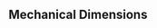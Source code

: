 ## Mechanical Dimensions


<rk-img
  src="/assets/images/datasheet/rak5205/rak5205-detailed-dimensions.jpg"
  width="100%"
  figure-number="1"
  caption="RAK5205 Detailed Dimensions"
/>
